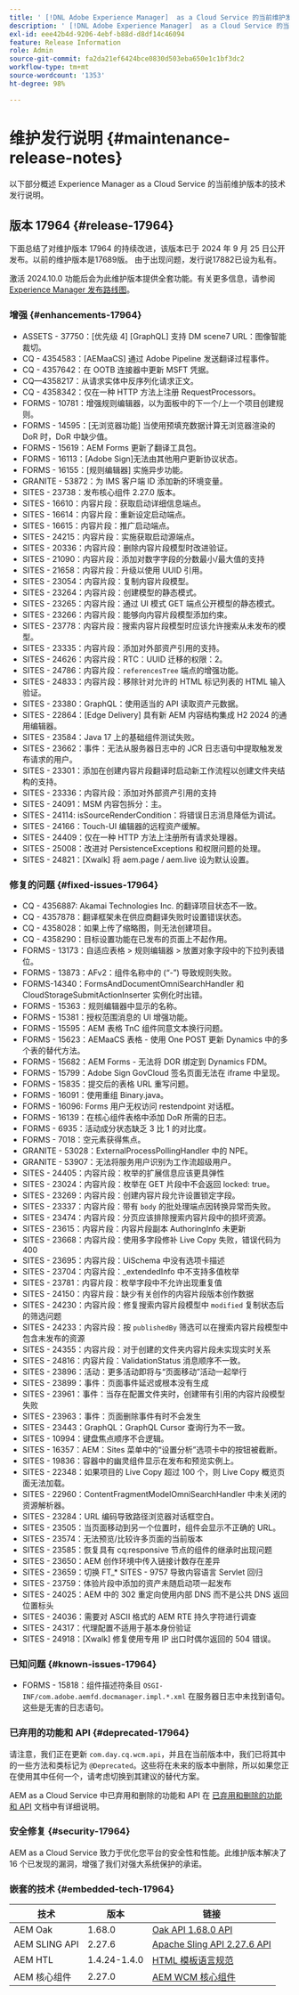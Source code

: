 ```yaml
---
title: ' [!DNL Adobe Experience Manager]  as a Cloud Service 的当前维护发行说明。'
description: ' [!DNL Adobe Experience Manager]  as a Cloud Service 的当前维护发行说明。'
exl-id: eee42b4d-9206-4ebf-b88d-d8df14c46094
feature: Release Information
role: Admin
source-git-commit: fa2da21ef6424bce0830d503eba650e1c1bf3dc2
workflow-type: tm+mt
source-wordcount: '1353'
ht-degree: 98%

---
```



# 维护发行说明 {#maintenance-release-notes}

以下部分概述 Experience Manager as a Cloud Service 的当前维护版本的技术发行说明。

## 版本 17964 {#release-17964}

下面总结了对维护版本 17964 的持续改进，该版本已于 2024 年 9 月 25 日公开发布。以前的维护版本是17689版。 由于出现问题，发行说17882已设为私有。

激活 2024.10.0 功能后会为此维护版本提供全套功能。有关更多信息，请参阅[ Experience Manager 发布路线图](https://experienceleague.adobe.com/zh-hans/docs/experience-manager-release-information/aem-release-updates/update-releases-roadmap)。

### 增强 {#enhancements-17964}

* ASSETS - 37750：[优先级 4] [GraphQL] 支持 DM scene7 URL：图像智能裁切。
* CQ - 4354583：[AEMaaCS] 通过 Adobe Pipeline 发送翻译过程事件。
* CQ - 4357642：在 OOTB 连接器中更新 MSFT 凭据。
* CQ—4358217：从请求实体中反序列化请求正文。
* CQ - 4358342：仅在一种 HTTP 方法上注册 RequestProcessors。
* FORMS - 10781：增强规则编辑器，以为面板中的下一个/上一个项目创建规则。
* FORMS - 14595：[无浏览器功能] 当使用预填充数据计算无浏览器渲染的 DoR 时，DoR 中缺少值。
* FORMS - 15619：AEM Forms 更新了翻译工具包。
* FORMS - 16113：[Adobe Sign]无法由其他用户更新协议状态。
* FORMS - 16155：[规则编辑器] 实施异步功能。
* GRANITE - 53872：为 IMS 客户端 ID 添加新的环境变量。
* SITES - 23738：发布核心组件 2.27.0 版本。
* SITES - 16610：内容片段：获取启动详细信息端点。
* SITES - 16614：内容片段：重新设定启动端点。
* SITES - 16615：内容片段：推广启动端点。
* SITES - 24215：内容片段：实施获取启动源端点。
* SITES - 20336：内容片段：删除内容片段模型时改进验证。
* SITES - 21090：内容片段：添加对数字字段的分数最小/最大值的支持
* SITES - 21658：内容片段：升级以使用 UUID 引用。
* SITES - 23054：内容片段：复制内容片段模型。
* SITES - 23264：内容片段：创建模型的静态模式。
* SITES - 23265：内容片段：通过 UI 模式 GET 端点公开模型的静态模式。
* SITES - 23266：内容片段：能够向内容片段模型添加约束。
* SITES - 23778：内容片段：搜索内容片段模型时应该允许搜索从未发布的模型。
* SITES - 23335：内容片段：添加对外部资产引用的支持。
* SITES - 24626：内容片段：RTC：UUID 迁移的权限：2。
* SITES - 24786：内容片段：`referencesTree` 端点的增强功能。
* SITES - 24833：内容片段：移除针对允许的 HTML 标记列表的 HTML 输入验证。
* SITES - 23380：GraphQL：使用适当的 API 读取资产元数据。
* SITES - 22864：[Edge Delivery] 具有新 AEM 内容结构集成 H2 2024 的通用编辑器。
* SITES - 23584：Java 17 上的基础组件测试失败。
* SITES - 23662：事件：无法从服务器日志中的 JCR 日志语句中提取触发发布请求的用户。
* SITES - 23301：添加在创建内容片段翻译时启动新工作流程以创建文件夹结构的支持。
* SITES - 23336：内容片段：添加对外部资产引用的支持
* SITES - 24091：MSM 内容包拆分：主。
* SITES - 24114: isSourceRenderCondition：将错误日志消息降低为调试。
* SITES - 24166：Touch-UI 编辑器的远程资产缓解。
* SITES - 24409：仅在一种 HTTP 方法上注册所有请求处理器。
* SITES - 25008：改进对 PersistenceExceptions 和权限问题的处理。
* SITES - 24821：[Xwalk] 将 aem.page / aem.live 设为默认设置。

### 修复的问题 {#fixed-issues-17964}

* CQ - 4356887: Akamai Technologies Inc. 的翻译项目状态不一致。
* CQ - 4357878：翻译框架未在供应商翻译失败时设置错误状态。
* CQ - 4358028：如果上传了缩略图，则无法创建项目。
* CQ - 4358290：目标设置功能在已发布的页面上不起作用。
* FORMS - 13173：自适应表格 > 规则编辑器 > 放置对象字段中的下拉列表错位。
* FORMS - 13873：AFv2：组件名称中的 (“-”) 导致规则失败。
* FORMS-14340：FormsAndDocumentOmniSearchHandler 和 CloudStorageSubmitActionInserter 实例化时出错。
* FORMS - 15363：规则编辑器中显示的名称。
* FORMS - 15381：授权范围消息的 UI 增强功能。
* FORMS - 15595：AEM 表格 TnC 组件同意文本换行问题。
* FORMS - 15623：AEMaaCS 表格 - 使用 One POST 更新 Dynamics 中的多个表的替代方法。
* FORMS - 15682：AEM Forms - 无法将 DOR 绑定到 Dynamics FDM。
* FORMS - 15799：Adobe Sign GovCloud 签名页面无法在 iframe 中呈现。
* FORMS - 15835：提交后的表格 URL 重写问题。
* FORMS - 16091：使用重组 Binary.java。
* FORMS - 16096: Forms 用户无权访问 restendpoint 对话框。
* FORMS - 16139：在核心组件表格中添加 DoR 所需的日志。
* FORMS - 6935：活动成分状态缺乏 3 比 1 的对比度。
* FORMS - 7018：空元素获得焦点。
* GRANITE - 53028：ExternalProcessPollingHandler 中的 NPE。
* GRANITE - 53907：无法将服务用户识别为工作流超级用户。
* SITES - 24405：内容片段：枚举的扩展信息应该更具弹性
* SITES - 23024：内容片段：枚举在 GET 片段中不会返回 locked: true。
* SITES - 23269：内容片段：创建内容片段允许设置锁定字段。
* SITES - 23337：内容片段：带有 `body` 的批处理端点因转换异常而失败。
* SITES - 23474：内容片段：分页应该排除搜索内容片段中的损坏资源。
* SITES - 23615：内容片段：内容片段副本 AuthoringInfo 未更新
* SITES - 23668：内容片段：使用多字段修补 Live Copy 失败，错误代码为 400
* SITES - 23695：内容片段：UiSchema 中没有选项卡描述
* SITES - 23704：内容片段：_extendedInfo 中不支持多值枚举
* SITES - 23781：内容片段：枚举字段中不允许出现重复值
* SITES - 24150：内容片段：缺少有关创作的内容片段版本创作数据
* SITES - 24230：内容片段：修复搜索内容片段模型中 `modified` 复制状态后的筛选问题
* SITES - 24233：内容片段：按 `publishedBy` 筛选可以在搜索内容片段模型中包含未发布的资源
* SITES - 24355：内容片段：对于创建的文件夹内容片段未实现实时关系
* SITES - 24816：内容片段：ValidationStatus 消息顺序不一致。
* SITES - 23896：活动：更多活动即将与“页面移动”活动一起举行
* SITES - 23899：事件：页面事件延迟或根本没有生成
* SITES - 23961：事件：当存在配置文件夹时，创建带有引用的内容片段模型失败
* SITES - 23963：事件：页面删除事件有时不会发生
* SITES - 23443：GraphQL：GraphQL Cursor 查询行为不一致。
* SITES - 10994：键盘焦点顺序不合逻辑。
* SITES - 16357：AEM：Sites 菜单中的“设置分析”选项卡中的按钮被截断。
* SITES - 19836：容器中的幽灵组件显示在发布和预览实例上。
* SITES - 22348：如果项目的 Live Copy 超过 100 个，则 Live Copy 概览页面无法加载。
* SITES - 22960：ContentFragmentModelOmniSearchHandler 中未关闭的资源解析器。
* SITES - 23284：URL 编码导致路径浏览器对话框空白。
* SITES - 23505：当页面移动到另一个位置时，组件会显示不正确的 URL。
* SITES - 23574：无法预览/比较许多页面的当前版本
* SITES - 23585：恢复具有 cq:responsive 节点的组件的继承时出现问题
* SITES - 23650：AEM 创作环境中传入链接计数存在差异
* SITES - 23659：切换 FT_* SITES - 9757 导致内容语言 Servlet 回归
* SITES - 23759：体验片段中添加的资产未随启动项一起发布
* SITES - 24025：AEM 中的 302 重定向使用内部 DNS 而不是公共 DNS 返回位置标头
* SITES - 24036：需要对 ASCII 格式的 AEM RTE 持久字符进行调查
* SITES - 24317：代理配置不适用于基本身份验证
* SITES - 24918：[Xwalk] 修复使用专用 IP 出口时偶尔返回的 504 错误。

### 已知问题 {#known-issues-17964}

* FORMS - 15818：组件描述符条目 `OSGI-INF/com.adobe.aemfd.docmanager.impl.*.xml` 在服务器日志中未找到语句。这些是无害的日志语句。

### 已弃用的功能和 API {#deprecated-17964}

请注意，我们正在更新 `com.day.cq.wcm.api`，并且在当前版本中，我们已将其中的一些方法和类标记为 `@Deprecated`。这些将在未来的版本中删除，所以如果您正在使用其中任何一个，请考虑切换到其建议的替代方案。

AEM as a Cloud Service 中已弃用和删除的功能和 API 在 [已弃用和删除的功能和 API](/help/release-notes/deprecated-removed-features.md) 文档中有详细说明。

### 安全修复 {#security-17964}

AEM as a Cloud Service 致力于优化您平台的安全性和性能。此维护版本解决了 16 个已发现的漏洞，增强了我们对强大系统保护的承诺。

### 嵌套的技术 {#embedded-tech-17964}

| 技术 | 版本 | 链接 |
|---|---|---|
| AEM Oak | 1.68.0 | [Oak API 1.68.0 API](https://www.javadoc.io/doc/org.apache.jackrabbit/oak-api/1.68.0/index.html) |
| AEM SLING API | 2.27.6 | [Apache Sling API 2.27.6 API](https://www.javadoc.io/doc/org.apache.sling/org.apache.sling.api/latest/index.html) |
| AEM HTL | 1.4.24-1.4.0 | [HTML 模板语言规范](https://github.com/adobe/htl-spec) |
| AEM 核心组件 | 2.27.0 | [AEM WCM 核心组件](https://github.com/adobe/aem-core-wcm-components) |
